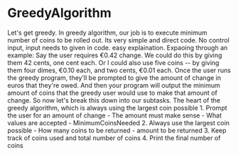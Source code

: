 # GreedyAlgorithm
Let's get greedy. In greedy algorithm, our job is to execute minimum number of coins to be rolled out. Its very simple and direct code. No control input, input needs to given in code. easy explaination. 
Expaoing through an example: 
Say the user requires €0.42 change. We could do this by giving them 42 cents, one cent each. Or I could also use five coins -- by giving them four dimes, €0.10 each, and two cents, €0.01 each. Once the user runs the greedy program, they'll be prompted to give the amount of change in euros that they're owed. And then your program will output the minimum amount of coins that the greedy user would use to make that amount of change. So now let's break this down into our subtasks. The heart of the greedy algorithm, which is always using the largest coin possible 1. Prompt the user for an amount of change - The amount must make sense - What values are accepted - MinimumCoinsNeeded 2. Always use the largest coin possible - How many coins to be returned - amount to be returned 3. Keep track of coins used and total number of coins 4. Print the final number of coins
